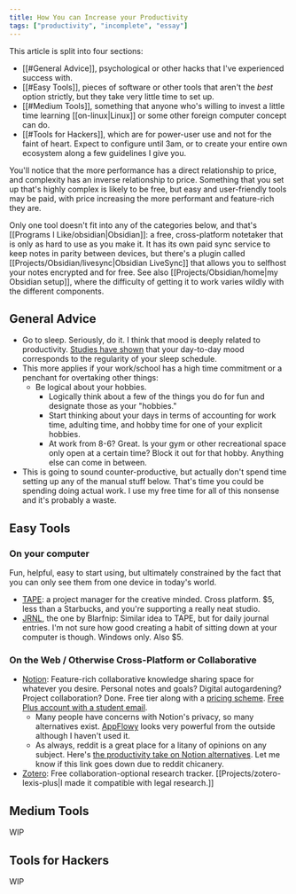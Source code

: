 ```yaml
---
title: How You can Increase your Productivity
tags: ["productivity", "incomplete", "essay"]
---
```

This article is split into four sections: 
- [[#General Advice]], psychological or other hacks that I've experienced success with.
- [[#Easy Tools]], pieces of software or other tools that aren't the *best* option strictly, but they take very little time to set up.
- [[#Medium Tools]], something that anyone who's willing to invest a little time learning [[on-linux|Linux]] or some other foreign computer concept can do.
- [[#Tools for Hackers]], which are for power-user use and not for the faint of heart. Expect to configure until 3am, or to create your entire own ecosystem along a few guidelines I give you.

You'll notice that the more performance has a direct relationship to price, and complexity has an inverse relationship to price. Something that you set up that's highly complex is likely to be free, but easy and user-friendly tools may be paid, with price increasing the more performant and feature-rich they are.

Only one tool doesn't fit into any of the categories below, and that's [[Programs I Like/obsidian|Obsidian]]: a free, cross-platform notetaker that is only as hard to use as you make it. It has its own paid sync service to keep notes in parity between devices, but there's a plugin called [[Projects/Obsidian/livesync|Obsidian LiveSync]] that allows you to selfhost your notes encrypted and for free. See also [[Projects/Obsidian/home|my Obsidian setup]], where the difficulty of getting it to work varies wildly with the different components.

## General Advice
- Go to sleep. Seriously, do it. I think that mood is deeply related to productivity. [Studies have shown](https://www.michiganmedicine.org/health-lab/irregular-sleep-connected-bad-moods-and-depression-study-shows) that your day-to-day mood corresponds to the regularity of your sleep schedule.
- This more applies if your work/school has a high time commitment or a penchant for overtaking other things:
	- Be logical about your hobbies.
		- Logically think about a few of the things you do for fun and designate those as your "hobbies." 
		- Start thinking about your days in terms of accounting for work time, adulting time, and hobby time for one of your explicit hobbies. 
		- At work from 8-6? Great. Is your gym or other recreational space only open at a certain time? Block it out for that hobby. Anything else can come in between.
- This is going to sound counter-productive, but actually don't spend time setting up any of the manual stuff below. That's time you could be spending doing actual work. I use my free time for all of this nonsense and it's probably a waste.

## Easy Tools
### On your computer
Fun, helpful, easy to start using, but ultimately constrained by the fact that you can only see them from one device in today's world. 
- [TAPE](https://aeriform.itch.io/tape): a project manager for the creative minded. Cross platform. $5, less than a Starbucks, and you're supporting a really neat studio.
- [JRNL]( https://blarfnip.itch.io/jrnl ), the one by Blarfnip: Similar idea to TAPE, but for daily journal entries. I'm not sure how good creating a habit of sitting down at your computer is though. Windows only. Also $5.

### On the Web / Otherwise Cross-Platform or Collaborative
- [Notion](https://www.notion.so/): Feature-rich collaborative knowledge sharing space for whatever you desire. Personal notes and goals? Digital autogardening? Project collaboration? Done. Free tier along with a [pricing scheme](https://www.notion.so/pricing). [Free Plus account with a student email]( https://www.notion.so/product/notion-for-education ).
	- Many people have concerns with Notion's privacy, so many alternatives exist. [AppFlowy](https://appflowy.io/) looks very powerful from the outside although I haven't used it. 
	- As always, reddit is a great place for a litany of opinions on any subject. Here's [the productivity take on Notion alternatives](https://www.reddit.com/r/productivity/comments/11zj8dj/better_safer_alternative_to_notion/). Let me know if this link goes down due to reddit chicanery.
- [Zotero](https://www.zotero.org/): Free collaboration-optional research tracker. [[Projects/zotero-lexis-plus|I made it compatible with legal research.]]

## Medium Tools
WIP
## Tools for Hackers
WIP